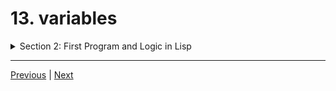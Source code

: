 # 13. variables

<details>
  <summary> Section 2: First Program and Logic in Lisp </summary>

  -   using `clisp`
  ```
  clisp prog.lisp  
  ```

  - [Codebase: 13. variables](../../codebase/The-Lisp-Programming-Language_Learn-Lisp-basics-in-one-day/S2_First-Program-and-Logic-in-Lisp/prog.lisp)

</details>


---

[Previous](./12_first-program.md) | [Next](./14_let-and-prog.md)